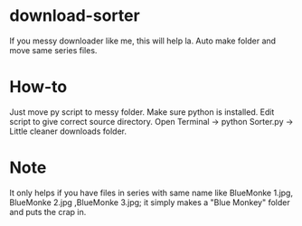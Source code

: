 # download-sorter
If you messy downloader like me, this will help la. Auto make folder and move same series files.


# How-to

Just move py script to messy folder. Make sure python is installed. Edit script to give correct source directory.
Open Terminal -> python Sorter.py -> Little cleaner downloads folder.


# Note

It only helps if you have files in series with same name like BlueMonke 1.jpg, BlueMonke 2.jpg ,BlueMonke 3.jpg; it simply makes a "Blue Monkey" folder and puts the crap in.
